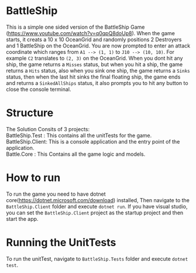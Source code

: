 # BattleShip
This is a simple one sided version of the BattleShip Game (https://www.youtube.com/watch?v=q0qpQ8doUp8). When the game starts, it creats a 10 x 10 OceanGrid and randomly positions 2 Destroyers and 1 BattleShip on the OceanGrid. You are now prompted to enter an attack coordinate which ranges from `A1 --> (1, 1)` to `J10 --> (10, 10)`. For example `C2` translates to `(2, 3)` on the OceanGrid. When you dont hit any ship, the game returns a `Misses` status, but when you hit a ship, the game returns a `Hits` status, also when you sink one ship, the game returns a `Sinks` status, then when the last hit sinks the final floating ship, the game ends and returns a `SinkedAllShips` status, it also prompts you to hit any button to close the console terminal. 

# Structure
The Solution Consits of 3 projects:  
BattleShip.Test : This contains all the unitTests for the game.  
BattleShip.Client: This is a console application and the entry point of the application.  
Battle.Core : This Contains all the game logic and models.
# How to run
To run the game you need to have dotnet core(https://dotnet.microsoft.com/download) installed, Then navigate to the `BattleShip.Client` folder and execute `dotnet run`. If you have visual studio, you can set the `BattleShip.Client` project as the startup project and then start the app.

# Running the UnitTests
To run the unitTest, navigate to `BattleShip.Tests` folder and execute `dotnet test`.
